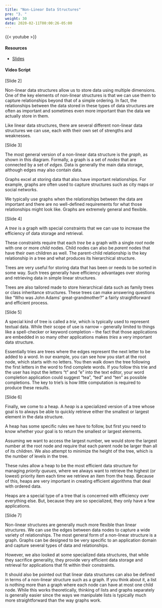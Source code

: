 ```yaml
---
title: "Non-Linear Data Structures"
pre: "3. "
weight: 30
date: 2020-02-11T00:00:26-05:00
---
```


{{< youtube  >}}

#### Resources

* [Slides](/3-cc310/04-data-structures-algorithms/03-non-linear-data-structures-slides.pptx)

#### Video Script

[Slide 2]

Non-linear data structures allow us to store data using multiple dimensions. One
of the key elements of non-linear structures is that we can use them to capture
relationships beyond that of a simple ordering. In fact, the relationships
between the data stored in these types of data structures are often as important
and sometimes even more important than the data we actually store in them.

Like linear data structures, there are several different non-linear data
structures we can use, each with their own set of strengths and weaknesses.

[Slide 3]

The most general version of a non-linear data structure is the *graph*, as shown
in this diagram. Formally, a graph is a set of *nodes* that are connected by a
set of *edges*. Data is generally the main data storage, although edges may also
contain data.

Graphs excel at storing data that also have important relationships. For
example, graphs are often used to capture structures such as city maps or social
networks.

We typically use graphs when the relationships between the data are important
and there are no well-defined requirements for what those relationships might
look like. Graphs are extremely general and flexible.

[Slide 4]

A *tree* is a graph with special constraints that we can use to increase the
efficiency of data storage and retrieval.

These constraints require that each *tree* be a graph with a single *root* node
with one or more *child* nodes. Child nodes can also be *parent* nodes that have
their own children as well. The parent-child relationship is the key
relationship in a tree and what produces its hierarchical structure.

Trees are very useful for storing data that has been or needs to be sorted in
some way. Such trees generally have efficiency advantages over storing and
retrieving data in simple linear structures.

Trees are also tailored made to store hierarchical data such as family trees or
class inheritance structures. These trees can make answering questions like “Who
was John Adams’ great-grandmother?” a fairly straightforward and efficient
process.

[Slide 5]

A special kind of tree is called a *trie*, which is typically used to represent
textual data. While their scope of use is narrow – generally limited to things
like a spell-checker or keyword completion – the fact that those applications
are embedded in so many other applications makes *tries* a very important data
structure.

Essentially tries are trees where the edges represent the next letter to be
added to a word. In our example, you can see how you start at the root node,
which starts with no letters. You then walk down the tree following the first
letters in the word to find complete words. If you follow this trie and the user
has input the letters “t” and ”e” into the text editor, your word completion
application could suggest “tea”, “ted” and “ten” as possible completions. The
key to trie’s is how little computation is required to produce these results.

[Slide 6]

Finally, we come to a heap. A *heap* is a specialized version of a tree whose
goal is to always be able to quickly retrieve either the smallest or largest
element in the data structure.

A heap has some specific rules we have to follow, but first you need to know
whether your goal is to return the smallest or largest elements.

Assuming we want to access the largest number, we would store the largest number
at the root node and require that each parent node be larger than all of its
children. We also attempt to minimize the height of the tree, which is the
number of levels in the tree.

These rules allow a heap to be the most efficient data structure for managing
*priority queues,* where we always want to retrieve the highest (or lowest)
priority item each time we retrieve an item from the heap. Because of this,
heaps are very important in creating efficient algorithms that deal with ordered
data.

Heaps are a special type of a tree that is concerned with efficiency over
everything else. But, because they are so specialized, they only have a few
applications.

[Slide 7]

Non-linear structures are generally much more flexible than linear structures.
We can use the edges between data nodes to capture a wide variety of
relationships. The most general form of a non-linear structure is a graph.
Graphs can be designed to be very specific to an application domain and capture
several types of data and relationships.

However, we also looked at some specialized data structures, that while they
sacrifice generality, they provide very efficient data storage and retrieval for
applications that fit within their constraints.

It should also be pointed out that linear data structures can also be defined in
terms of a non-linear structure such as a graph. If you think about it, a list
is nothing more than a graph where each node can have at most one child node.
While this works theoretically, thinking of lists and graphs separately is
generally easier since the ways we manipulate lists is typically much more
straightforward than the way graphs work.
